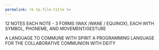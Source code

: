 ```yaml
---
permalink: <% tp.file.title %>
---
```

12 NOTES
EACH NOTE - 3 FORMS (WAX /WANE / EQUINOX), EACH WITH SYMBOL, PHONEME, AND MOVEMENT/GESTURE 

A LANGUAGE TO COMMUNE WITH SPIRIT 
A PROGRAMMING LANGUAGE FOR THE COLLABORATIVE COMMUNION WITH DEITY